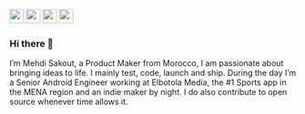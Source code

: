 <p><a href="https://www.twitter.com/medyo80"><img src="https://img.shields.io/badge/twitter-%231DA1F2.svg?&style=for-the-badge&logo=twitter&logoColor=white" height=25></a> <a href="https://www.linkedin.com/in/elmehdisakout"><img src="https://img.shields.io/badge/linkedin-%230077B5.svg?&style=for-the-badge&logo=linkedin&logoColor=white" height=25></a> <a href="https://www.instagram.com/medyo80/"><img src="https://img.shields.io/badge/instagram-%23E4405F.svg?&style=for-the-badge&logo=instagram&logoColor=white" height=25></a> <a href="https://medium.com/@medyo80"><img src="https://img.shields.io/badge/medium-%2312100E.svg?&style=for-the-badge&logo=medium&logoColor=white" height=25></a></p>

### Hi there 👋

I’m Mehdi Sakout, a Product Maker from Morocco, I am passionate about bringing ideas to life. I mainly test, code, launch and ship.
During the day I’m a Senior Android Engineer working at Elbotola Media, the #1 Sports app in the MENA region and an indie maker by night.
I do also contribute to open source whenever time allows it.
